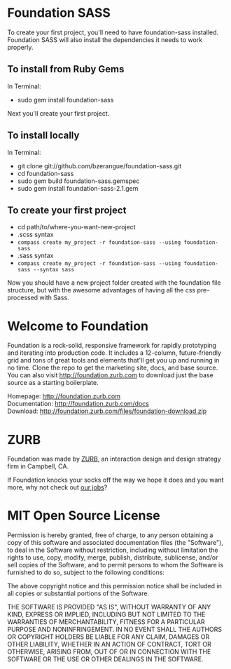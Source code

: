 Foundation SASS
===============

To create your first project, you'll need to have foundation-sass installed. Foundation SASS will also install the dependencies it needs to work properly.

To install from Ruby Gems   
-------------------------

In Terminal:

* sudo gem install foundation-sass

Next you'll create your first project.

To install locally
------------------

In Terminal:

* git clone git://github.com/bzerangue/foundation-sass.git
* cd foundation-sass
* sudo gem build foundation-sass.gemspec
* sudo gem install foundation-sass-2.1.gem

To create your first project
----------------------------

* cd path/to/where-you-want-new-project
* .scss syntax
* `compass create my_project -r foundation-sass --using foundation-sass`
* .sass syntax
* `compass create my_project -r foundation-sass --using foundation-sass --syntax sass`
    
Now you should have a new project folder created with the foundation file structure, but with the awesome advantages of having all the css pre-processed with Sass.


Welcome to Foundation
=====================

Foundation is a rock-solid, responsive framework for rapidly prototyping and iterating into production code. It includes a 12-column, future-friendly grid and tons of great tools and elements that'll get you up and running in no time. Clone the repo to get the marketing site, docs, and base source. You can also visit http://foundation.zurb.com to download just the base source as a starting boilerplate.

Homepage:      http://foundation.zurb.com  
Documentation: http://foundation.zurb.com/docs  
Download:      http://foundation.zurb.com/files/foundation-download.zip  


ZURB
====

Foundation was made by [ZURB](http://www.zurb.com), an interaction design and design strategy firm in Campbell, CA.

If Foundation knocks your socks off the way we hope it does and you want more, why not check out [our jobs](http://www.zurb.com/talent/jobs)?


MIT Open Source License
=======================

Permission is hereby granted, free of charge, to any person obtaining a copy of this software and associated documentation files (the "Software"), to deal in the Software without restriction, including without limitation the rights to use, copy, modify, merge, publish, distribute, sublicense, and/or sell copies of the Software, and to permit persons to whom the Software is furnished to do so, subject to the following conditions:

The above copyright notice and this permission notice shall be included in all copies or substantial portions of the Software.

THE SOFTWARE IS PROVIDED "AS IS", WITHOUT WARRANTY OF ANY KIND, EXPRESS OR IMPLIED, INCLUDING BUT NOT LIMITED TO THE WARRANTIES OF MERCHANTABILITY, FITNESS FOR A PARTICULAR PURPOSE AND NONINFRINGEMENT. IN NO EVENT SHALL THE AUTHORS OR COPYRIGHT HOLDERS BE LIABLE FOR ANY CLAIM, DAMAGES OR OTHER LIABILITY, WHETHER IN AN ACTION OF CONTRACT, TORT OR OTHERWISE, ARISING FROM, OUT OF OR IN CONNECTION WITH THE SOFTWARE OR THE USE OR OTHER DEALINGS IN THE SOFTWARE.